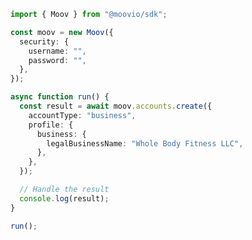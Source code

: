 <!-- Start SDK Example Usage [usage] -->
```typescript
import { Moov } from "@moovio/sdk";

const moov = new Moov({
  security: {
    username: "",
    password: "",
  },
});

async function run() {
  const result = await moov.accounts.create({
    accountType: "business",
    profile: {
      business: {
        legalBusinessName: "Whole Body Fitness LLC",
      },
    },
  });

  // Handle the result
  console.log(result);
}

run();

```
<!-- End SDK Example Usage [usage] -->
